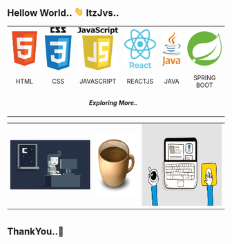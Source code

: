 <!-- - 👋 Hi, I’m @GitUserVivek
- 👀 Interested To learn Programming Languages 
- 💻 Looking For Job Opportunity
 -->   

#
## Hellow World.. <span>  <img height="22px"  src="https://github.com/GitUserVivek/GitUserVivek/blob/main/Hi.gif" /> </span> ItzJvs.. 

  <p align="center">  
 <table align="center">
  <tr>
   <td align='center'> <img  height="80px" width="80px"  src="https://github.com/GitUserVivek/GitUserVivek/blob/main/html.png" />  </td>
   <td align='center'> <img  height="100px" width="80px"  src="https://github.com/GitUserVivek/GitUserVivek/blob/main/css.png" /> </td>
   <td align='center'> <img  height="100px" width="100px"  src="https://github.com/GitUserVivek/GitUserVivek/blob/main/javascript.png" /> </td>
   <td align='center'>  <img  height="90px" width="80px"  src="https://github.com/GitUserVivek/GitUserVivek/blob/main/react.png" /> </td>
   <td align='center'>  <img  height="80px" width="50px"  src="https://github.com/GitUserVivek/GitUserVivek/blob/main/java.png" />  </td>
   <td align='center'>  <img  height="80px" width="80px"  src="https://github.com/GitUserVivek/GitUserVivek/blob/main/spring.png" />  </td>
  </tr> 
  <tr>
   <td align='center'>HTML </td>
   <td align='center'> CSS</td>
   <td align='center'> JAVASCRIPT</td>
   <td align='center'> REACTJS </td>
   <td align='center'> JAVA</td>
   <td align='center'> SPRING BOOT</td>
  </tr>

  <tr>
     <td> </td>
   <td colspan="4" align='center'>  <h4> <i>Exploring More..</i> </h4>  </td>
       <td></td>
  </tr>
    </table>
    <table align="center">
       <tr>
         <td> <img src="https://github.com/GitUserVivek/GitUserVivek/blob/main/Night-Coding.gif" /> </td>
         <td> <img height="150px" width="150px" src="https://github.com/GitUserVivek/GitUserVivek/blob/main/coffee.png" /> </td>
        <td> <img height="190px" width="300px" src="https://github.com/GitUserVivek/GitUserVivek/blob/main/topView.gif" /> </td>
       </tr>
    </table>
</p>

#
## ThankYou..🤵

